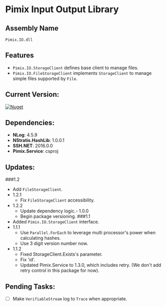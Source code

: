 Pimix Input Output Library
===

Assembly Name
---
`Pimix.IO.dll`

Features
---
- `Pimix.IO.StorageClient` defines base client to manage files.
- `Pimix.IO.FileStorageClient` implements `StorageClient` to manage simple files supported by `File`.

Current Version:
---
[![Nuget](https://img.shields.io/nuget/v/Pimix.IO.svg)](http://nuget.org/packages/Pimix.IO)

Dependencies:
---
 - **NLog**: 4.5.9
 - **NStratis.HashLib**: 1.0.0.1
 - **SSH.NET**: 2016.0.0
 - **Pimix.Service**: csproj

Updates:
---
###1.2
- Add `FileStorageClient`.
- 1.2.1
  - Fix `FileStorageClient` accessibility.
- 1.2.2
  - Update dependency logic.- 1.0.0
  - Begin package versioning.
###1.1
- Added `Pimix.IO.StorageClient` interface.
- 1.1.1
  - Use `Parallel.ForEach` to leverage multi processor's power when calculating hashes.
  - Use 3 digit version number now.
- 1.1.2
  - Fixed StorageClient.Exists's parameter.
  - Fix 'id'.
  - Updated Pimix.Service to 1.3.0, which includes retry.
    (We don't add retry control in this package for now).

Pending Tasks:
---

- [ ] Make `VerifiableStream` log to `Trace` when appropriate.